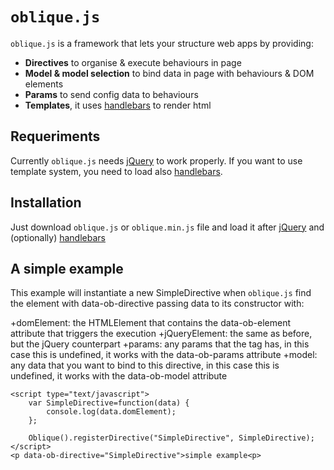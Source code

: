 # `oblique.js`

`oblique.js` is a framework that lets your structure web apps by providing:

+ **Directives** to organise & execute behaviours in page
+ **Model & model selection** to bind data in page with behaviours & DOM elements
+ **Params** to send config data to behaviours
+ **Templates**, it uses [handlebars](http://handlebarsjs.com/) to render html

## Requeriments

Currently `oblique.js` needs  [jQuery](http://jquery.com/) to work properly. If you want to use template system, you need to load also [handlebars](http://handlebarsjs.com/).

## Installation

Just download `oblique.js` or `oblique.min.js` file and load it after [jQuery](http://jquery.com/) and (optionally) [handlebars](http://handlebarsjs.com/)

## A simple example

This example will instantiate a new SimpleDirective when `oblique.js` find the element with data-ob-directive passing data to its constructor with:

+domElement: the HTMLElement that contains the data-ob-element attribute that triggers the execution
+jQueryElement: the same as before, but the jQuery counterpart
+params: any params that the tag has, in this case this is undefined, it works with the data-ob-params attribute
+model: any data that you want to bind to this directive, in this case this is undefined, it works with the data-ob-model attribute


```
<script type="text/javascript">
    var SimpleDirective=function(data) {
        console.log(data.domElement);
    };
    
    Oblique().registerDirective("SimpleDirective", SimpleDirective);
</script>
<p data-ob-directive="SimpleDirective">simple example<p>

```

